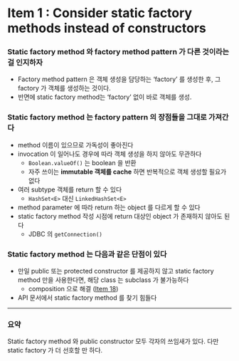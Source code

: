 # Item 1 : Consider static factory methods instead of constructors

### Static factory method 와 factory method pattern 가 다른 것이라는 걸 인지하자
* Factory method pattern 은 객체 생성을 담당하는 ‘factory’ 를 생성한 후, 그 factory 가 객체를 생성하는 것이다.
* 반면에 static factory method는 ‘factory’ 없이 바로 객체를 생성.

### Static factory method 는 factory pattern 의 장점들을 그대로 가져간다
* method 이름이 있으므로 가독성이 좋아진다
* invocation 이 일어나도 경우에 따라 객체 생성을 하지 않아도 무관하다
    * `Boolean.valueOf()` 는 boolean 을 반환 
    * 자주 쓰이는 **immutable 객체를 cache** 하면 반복적으로 객체 생성할 필요가 없다
* 여러 subtype 객체를 return 할 수 있다
    * `HashSet<E>` 대신 `LinkedHashSet<E>`
* method parameter 에 따라 return 하는 object 를 다르게 할 수 있다
* static factory method 작성 시점에 return 대상인 object 가 존재하지 않아도 된다
    * JDBC 의 `getConnection()`

### Static factory method 는 다음과 같은 단점이 있다
* 만일 public 또는 protected constructor 를 제공하지 않고 static factory method 만을 사용한다면, 해당 class 는 subclass 가 불가능하다
    * composition 으로 해결 ([Item 18]())
* API 문서에서 static factory method 를 찾기 힘들다


***

### 요약
Static factory method 와 public constructor 모두 각자의 쓰임새가 있다. 다만 static factory 가 더 선호할 만 하다.
